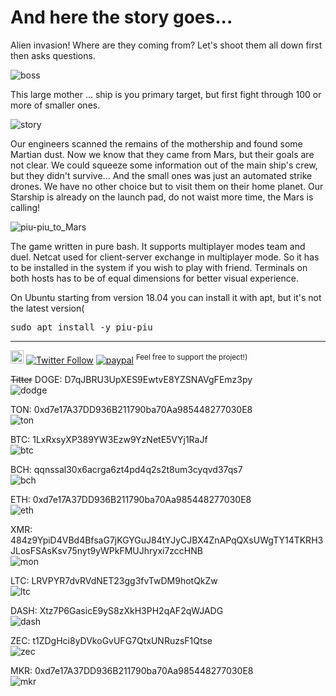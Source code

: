 # And here the story goes...

Alien invasion! Where are they coming from? Let's shoot them all down first then asks questions.

![boss](https://user-images.githubusercontent.com/18072680/204158330-40e0a29d-3ad2-409a-9457-eb98a91486ac.gif)

This large mother ... ship is you primary target, but first fight through 100 or more of smaller ones.

![story](https://user-images.githubusercontent.com/18072680/204155032-702de947-40d0-4831-96b1-19d4d63148db.gif)

Our engineers scanned the remains of the mothership and found some Martian dust. Now we know that they came from Mars, 
but their goals are not clear. We could squeeze some information out of the main ship's crew, but they didn't survive... 
And the small ones was just an automated strike drones. We have no other choice but to visit them on their home planet. 
Our Starship is already on the launch pad, do not waist more time, the Mars is calling!

![piu-piu_to_Mars](https://user-images.githubusercontent.com/18072680/113054416-0dffb480-91b2-11eb-904f-6e2088f180af.gif)

The game written in pure bash. It supports multiplayer modes team and duel. Netcat used for client-server exchange in multiplayer mode.
So it has to be installed in the system if you wish to play with friend. Terminals on both hosts has to be of equal dimensions
for better visual experience. <br>

On Ubuntu starting from version 18.04 you can install it with apt, but it's not the latest version(
<pre>sudo apt install -y piu-piu</pre>

---
<a href="https://t.me/sshtobash"><img src="https://telegram.org/img/website_icon.svg" width="21"></a>
[![Twitter Follow](https://img.shields.io/twitter/follow/Vaniacer?style=social)](https://twitter.com/Vaniacer)
[![paypal](https://img.shields.io/badge/Donate-PayPal-green.svg)](https://paypal.me/sshto?locale.x=en_US) <sup>Feel free to support the project!)</sup>

~~Titter~~ DOGE: D7qJBRU3UpXES9EwtvE8YZSNAVgFEmz3py</br>
![dodge](https://user-images.githubusercontent.com/18072680/229992296-f415eadb-645b-4229-81c7-e269485c635d.png)

TON: 0xd7e17A37DD936B211790ba70Aa985448277030E8</br>
![ton](https://github.com/user-attachments/assets/93ed3c9e-b445-4316-b617-33f4d0f055be)

BTC: 1LxRxsyXP389YW3Ezw9YzNetE5VYj1RaJf</br>
![btc](https://user-images.githubusercontent.com/18072680/106382955-f2f00e80-63d3-11eb-9316-b6653225820c.png)

BCH: qqnssal30x6acrga6zt4pd4q2s2t8um3cyqvd37qs7</br>
![bch](https://user-images.githubusercontent.com/18072680/108552897-fd326800-7302-11eb-8ae7-97eb0cc81d5e.png)

ETH: 0xd7e17A37DD936B211790ba70Aa985448277030E8</br>
![eth](https://user-images.githubusercontent.com/18072680/106382951-f2577800-63d3-11eb-8c01-f7ade514fb58.png)

XMR: 484z9YpiD4VBd4BfsaG7jKGYGuJ84tYJyCJBX4ZnAPqQXsUWgTY14TKRH3JLosFSAsKsv75nyt9yWPkFMUJhryxi7zccHNB</br>
![mon](https://user-images.githubusercontent.com/18072680/106383275-15832700-63d6-11eb-87d5-8b9f4ba08c40.png)

LTC: LRVPYR7dvRVdNET23gg3fvTwDM9hotQkZw</br>
![ltc](https://user-images.githubusercontent.com/18072680/106383361-7a3e8180-63d6-11eb-9239-48b6d80c3c4b.png)

DASH: Xtz7P6GasicE9yS8zXkH3PH2qAF2qWJADG</br>
![dash](https://user-images.githubusercontent.com/18072680/108553387-a11c1380-7303-11eb-9560-81f0deec2fbc.png)

ZEC: t1ZDgHci8yDVkoGvUFG7QtxUNRuzsF1Qtse</br>
![zec](https://user-images.githubusercontent.com/18072680/108553595-f7895200-7303-11eb-9ca8-17d1c81df7eb.png)

MKR: 0xd7e17A37DD936B211790ba70Aa985448277030E8</br>
![mkr](https://user-images.githubusercontent.com/18072680/108553822-4505bf00-7304-11eb-9db9-0833141e36c9.png)
